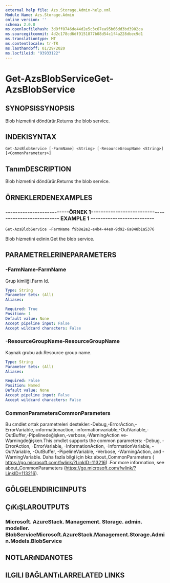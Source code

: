 ```yaml
---
external help file: Azs.Storage.Admin-help.xml
Module Name: Azs.Storage.Admin
online version: ''
schema: 2.0.0
ms.openlocfilehash: 3d9ff0746de44d2e5c3c67ea95b66dd3bd3902ca
ms.sourcegitcommit: 4d2c178cd6df9151877b08d54c1f4a228dbec9d1
ms.translationtype: MT
ms.contentlocale: tr-TR
ms.lasthandoff: 01/29/2020
ms.locfileid: "93933122"
---
```

# <span data-ttu-id="96144-101">Get-AzsBlobService</span><span class="sxs-lookup"><span data-stu-id="96144-101">Get-AzsBlobService</span></span>

## <span data-ttu-id="96144-102">SYNOPSIS</span><span class="sxs-lookup"><span data-stu-id="96144-102">SYNOPSIS</span></span>
<span data-ttu-id="96144-103">Blob hizmetini döndürür.</span><span class="sxs-lookup"><span data-stu-id="96144-103">Returns the blob service.</span></span>

## <span data-ttu-id="96144-104">INDEKI</span><span class="sxs-lookup"><span data-stu-id="96144-104">SYNTAX</span></span>

```
Get-AzsBlobService [-FarmName] <String> [-ResourceGroupName <String>] [<CommonParameters>]
```

## <span data-ttu-id="96144-105">Tanım</span><span class="sxs-lookup"><span data-stu-id="96144-105">DESCRIPTION</span></span>
<span data-ttu-id="96144-106">Blob hizmetini döndürür.</span><span class="sxs-lookup"><span data-stu-id="96144-106">Returns the blob service.</span></span>

## <span data-ttu-id="96144-107">ÖRNEKLERDEN</span><span class="sxs-lookup"><span data-stu-id="96144-107">EXAMPLES</span></span>

### <span data-ttu-id="96144-108">--------------------------ÖRNEK 1--------------------------</span><span class="sxs-lookup"><span data-stu-id="96144-108">-------------------------- EXAMPLE 1 --------------------------</span></span>
```
Get-AzsBlobService -FarmName f9b8e2e2-e4b4-44e0-9d92-6a848b1a5376
```

<span data-ttu-id="96144-109">Blob hizmetini edinin.</span><span class="sxs-lookup"><span data-stu-id="96144-109">Get the blob service.</span></span>

## <span data-ttu-id="96144-110">PARAMETRELERINE</span><span class="sxs-lookup"><span data-stu-id="96144-110">PARAMETERS</span></span>

### <span data-ttu-id="96144-111">-FarmName</span><span class="sxs-lookup"><span data-stu-id="96144-111">-FarmName</span></span>
<span data-ttu-id="96144-112">Grup kimliği.</span><span class="sxs-lookup"><span data-stu-id="96144-112">Farm Id.</span></span>

```yaml
Type: String
Parameter Sets: (All)
Aliases: 

Required: True
Position: 1
Default value: None
Accept pipeline input: False
Accept wildcard characters: False
```

### <span data-ttu-id="96144-113">-ResourceGroupName</span><span class="sxs-lookup"><span data-stu-id="96144-113">-ResourceGroupName</span></span>
<span data-ttu-id="96144-114">Kaynak grubu adı.</span><span class="sxs-lookup"><span data-stu-id="96144-114">Resource group name.</span></span>

```yaml
Type: String
Parameter Sets: (All)
Aliases: 

Required: False
Position: Named
Default value: None
Accept pipeline input: False
Accept wildcard characters: False
```

### <span data-ttu-id="96144-115">CommonParameters</span><span class="sxs-lookup"><span data-stu-id="96144-115">CommonParameters</span></span>
<span data-ttu-id="96144-116">Bu cmdlet ortak parametreleri destekler:-Debug,-ErrorAction,-ErrorVariable,-ınformationaction,-ınformationvariable,-OutVariable,-OutBuffer,-Pipelinedeğişken,-verbose,-WarningAction ve-Warningdeğişken.</span><span class="sxs-lookup"><span data-stu-id="96144-116">This cmdlet supports the common parameters: -Debug, -ErrorAction, -ErrorVariable, -InformationAction, -InformationVariable, -OutVariable, -OutBuffer, -PipelineVariable, -Verbose, -WarningAction, and -WarningVariable.</span></span> <span data-ttu-id="96144-117">Daha fazla bilgi için bkz about_CommonParameters ( https://go.microsoft.com/fwlink/?LinkID=113216) .</span><span class="sxs-lookup"><span data-stu-id="96144-117">For more information, see about_CommonParameters (https://go.microsoft.com/fwlink/?LinkID=113216).</span></span>

## <span data-ttu-id="96144-118">GÖLGELENDIRICI</span><span class="sxs-lookup"><span data-stu-id="96144-118">INPUTS</span></span>

## <span data-ttu-id="96144-119">ÇıKıŞLAR</span><span class="sxs-lookup"><span data-stu-id="96144-119">OUTPUTS</span></span>

### <span data-ttu-id="96144-120">Microsoft. AzureStack. Management. Storage. admin. modeller. BlobService</span><span class="sxs-lookup"><span data-stu-id="96144-120">Microsoft.AzureStack.Management.Storage.Admin.Models.BlobService</span></span>

## <span data-ttu-id="96144-121">NOTLARıNDA</span><span class="sxs-lookup"><span data-stu-id="96144-121">NOTES</span></span>

## <span data-ttu-id="96144-122">ILGILI BAĞLANTıLAR</span><span class="sxs-lookup"><span data-stu-id="96144-122">RELATED LINKS</span></span>

